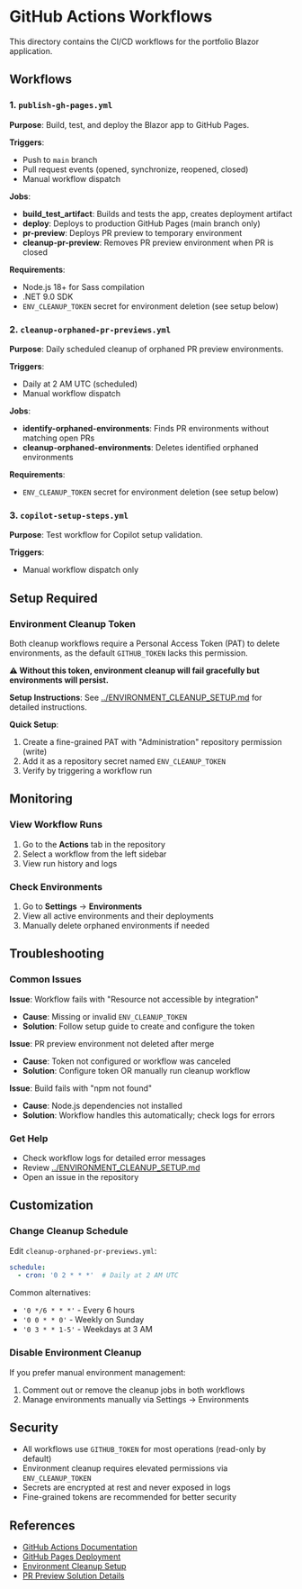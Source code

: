 # GitHub Actions Workflows

This directory contains the CI/CD workflows for the portfolio Blazor application.

## Workflows

### 1. `publish-gh-pages.yml`

**Purpose**: Build, test, and deploy the Blazor app to GitHub Pages.

**Triggers**:
- Push to `main` branch
- Pull request events (opened, synchronize, reopened, closed)
- Manual workflow dispatch

**Jobs**:
- **build_test_artifact**: Builds and tests the app, creates deployment artifact
- **deploy**: Deploys to production GitHub Pages (main branch only)
- **pr-preview**: Deploys PR preview to temporary environment
- **cleanup-pr-preview**: Removes PR preview environment when PR is closed

**Requirements**:
- Node.js 18+ for Sass compilation
- .NET 9.0 SDK
- `ENV_CLEANUP_TOKEN` secret for environment deletion (see setup below)

### 2. `cleanup-orphaned-pr-previews.yml`

**Purpose**: Daily scheduled cleanup of orphaned PR preview environments.

**Triggers**:
- Daily at 2 AM UTC (scheduled)
- Manual workflow dispatch

**Jobs**:
- **identify-orphaned-environments**: Finds PR environments without matching open PRs
- **cleanup-orphaned-environments**: Deletes identified orphaned environments

**Requirements**:
- `ENV_CLEANUP_TOKEN` secret for environment deletion (see setup below)

### 3. `copilot-setup-steps.yml`

**Purpose**: Test workflow for Copilot setup validation.

**Triggers**:
- Manual workflow dispatch only

## Setup Required

### Environment Cleanup Token

Both cleanup workflows require a Personal Access Token (PAT) to delete environments, as the default `GITHUB_TOKEN` lacks this permission.

**⚠️ Without this token, environment cleanup will fail gracefully but environments will persist.**

**Setup Instructions**: See [../ENVIRONMENT_CLEANUP_SETUP.md](../ENVIRONMENT_CLEANUP_SETUP.md) for detailed instructions.

**Quick Setup**:
1. Create a fine-grained PAT with "Administration" repository permission (write)
2. Add it as a repository secret named `ENV_CLEANUP_TOKEN`
3. Verify by triggering a workflow run

## Monitoring

### View Workflow Runs

1. Go to the **Actions** tab in the repository
2. Select a workflow from the left sidebar
3. View run history and logs

### Check Environments

1. Go to **Settings** → **Environments**
2. View all active environments and their deployments
3. Manually delete orphaned environments if needed

## Troubleshooting

### Common Issues

**Issue**: Workflow fails with "Resource not accessible by integration"
- **Cause**: Missing or invalid `ENV_CLEANUP_TOKEN`
- **Solution**: Follow setup guide to create and configure the token

**Issue**: PR preview environment not deleted after merge
- **Cause**: Token not configured or workflow was canceled
- **Solution**: Configure token OR manually run cleanup workflow

**Issue**: Build fails with "npm not found"
- **Cause**: Node.js dependencies not installed
- **Solution**: Workflow handles this automatically; check logs for errors

### Get Help

- Check workflow logs for detailed error messages
- Review [../ENVIRONMENT_CLEANUP_SETUP.md](../ENVIRONMENT_CLEANUP_SETUP.md)
- Open an issue in the repository

## Customization

### Change Cleanup Schedule

Edit `cleanup-orphaned-pr-previews.yml`:

```yaml
schedule:
  - cron: '0 2 * * *'  # Daily at 2 AM UTC
```

Common alternatives:
- `'0 */6 * * *'` - Every 6 hours
- `'0 0 * * 0'` - Weekly on Sunday
- `'0 3 * * 1-5'` - Weekdays at 3 AM

### Disable Environment Cleanup

If you prefer manual environment management:

1. Comment out or remove the cleanup jobs in both workflows
2. Manage environments manually via Settings → Environments

## Security

- All workflows use `GITHUB_TOKEN` for most operations (read-only by default)
- Environment cleanup requires elevated permissions via `ENV_CLEANUP_TOKEN`
- Secrets are encrypted at rest and never exposed in logs
- Fine-grained tokens are recommended for better security

## References

- [GitHub Actions Documentation](https://docs.github.com/en/actions)
- [GitHub Pages Deployment](https://docs.github.com/en/pages)
- [Environment Cleanup Setup](../ENVIRONMENT_CLEANUP_SETUP.md)
- [PR Preview Solution Details](../PR_PREVIEW_CLEANUP_SOLUTION.md)
